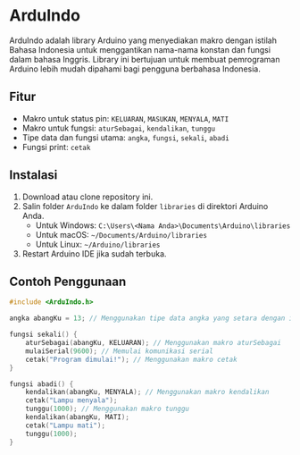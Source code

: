 # ArduIndo

ArduIndo adalah library Arduino yang menyediakan makro dengan istilah Bahasa Indonesia untuk menggantikan nama-nama konstan dan fungsi dalam bahasa Inggris. Library ini bertujuan untuk membuat pemrograman Arduino lebih mudah dipahami bagi pengguna berbahasa Indonesia.

## Fitur

- Makro untuk status pin: `KELUARAN`, `MASUKAN`, `MENYALA`, `MATI`
- Makro untuk fungsi: `aturSebagai`, `kendalikan`, `tunggu`
- Tipe data dan fungsi utama: `angka`, `fungsi`, `sekali`, `abadi`
- Fungsi print: `cetak`

## Instalasi

1. Download atau clone repository ini.
2. Salin folder `ArduIndo` ke dalam folder `libraries` di direktori Arduino Anda.
   - Untuk Windows: `C:\Users\<Nama Anda>\Documents\Arduino\libraries`
   - Untuk macOS: `~/Documents/Arduino/libraries`
   - Untuk Linux: `~/Arduino/libraries`
3. Restart Arduino IDE jika sudah terbuka.

## Contoh Penggunaan

```cpp
#include <ArduIndo.h>

angka abangKu = 13; // Menggunakan tipe data angka yang setara dengan int

fungsi sekali() {
    aturSebagai(abangKu, KELUARAN); // Menggunakan makro aturSebagai
    mulaiSerial(9600); // Memulai komunikasi serial
    cetak("Program dimulai!"); // Menggunakan makro cetak
}

fungsi abadi() {
    kendalikan(abangKu, MENYALA); // Menggunakan makro kendalikan
    cetak("Lampu menyala");
    tunggu(1000); // Menggunakan makro tunggu
    kendalikan(abangKu, MATI);
    cetak("Lampu mati");
    tunggu(1000);
}
